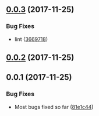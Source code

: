 <a name="0.0.3"></a>
## [0.0.3](https://github.com/ZeroNetJS/zeronet-js/compare/v0.0.2...v0.0.3) (2017-11-25)


### Bug Fixes

* lint ([3669718](https://github.com/ZeroNetJS/zeronet-js/commit/3669718))



<a name="0.0.2"></a>
## [0.0.2](https://github.com/ZeroNetJS/zeronet-js/compare/v0.0.1...v0.0.2) (2017-11-25)



<a name="0.0.1"></a>
## 0.0.1 (2017-11-25)


### Bug Fixes

* Most bugs fixed so far ([81e1c44](https://github.com/ZeroNetJS/zeronet-js/commit/81e1c44))



